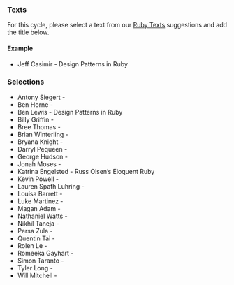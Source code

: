 ### Texts

For this cycle, please select a text from our [Ruby Texts](http://tutorials.jumpstartlab.com/reading/suggestions/ruby_texts.html) suggestions and add the title below.

#### Example

* Jeff Casimir - Design Patterns in Ruby

### Selections

* Antony Siegert - 
* Ben Horne - 
* Ben Lewis - Design Patterns in Ruby
* Billy Griffin - 
* Bree Thomas - 
* Brian Winterling - 
* Bryana Knight - 
* Darryl Pequeen - 
* George Hudson - 
* Jonah Moses - 
* Katrina Engelsted - Russ Olsen’s Eloquent Ruby
* Kevin Powell - 
* Lauren Spath Luhring - 
* Louisa Barrett - 
* Luke Martinez - 
* Magan Adam - 
* Nathaniel Watts - 
* Nikhil Taneja - 
* Persa Zula - 
* Quentin Tai - 
* Rolen Le - 
* Romeeka Gayhart - 
* Simon Taranto - 
* Tyler Long - 
* Will Mitchell - 
